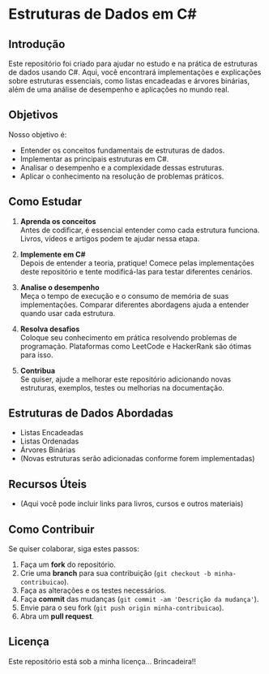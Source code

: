 # Estruturas de Dados em C#  

## Introdução  

Este repositório foi criado para ajudar no estudo e na prática de estruturas de dados usando C#. Aqui, você encontrará implementações e explicações sobre estruturas essenciais, como listas encadeadas e árvores binárias, além de uma análise de desempenho e aplicações no mundo real.  

## Objetivos  

Nosso objetivo é:  

- Entender os conceitos fundamentais de estruturas de dados.  
- Implementar as principais estruturas em C#.  
- Analisar o desempenho e a complexidade dessas estruturas.  
- Aplicar o conhecimento na resolução de problemas práticos.  

## Como Estudar  

1. **Aprenda os conceitos**  
   Antes de codificar, é essencial entender como cada estrutura funciona. Livros, vídeos e artigos podem te ajudar nessa etapa.  

2. **Implemente em C#**  
   Depois de entender a teoria, pratique! Comece pelas implementações deste repositório e tente modificá-las para testar diferentes cenários.  

3. **Analise o desempenho**  
   Meça o tempo de execução e o consumo de memória de suas implementações. Comparar diferentes abordagens ajuda a entender quando usar cada estrutura.  

4. **Resolva desafios**  
   Coloque seu conhecimento em prática resolvendo problemas de programação. Plataformas como LeetCode e HackerRank são ótimas para isso.  

5. **Contribua**  
   Se quiser, ajude a melhorar este repositório adicionando novas estruturas, exemplos, testes ou melhorias na documentação.  

## Estruturas de Dados Abordadas  

- Listas Encadeadas  
- Listas Ordenadas  
- Árvores Binárias  
- (Novas estruturas serão adicionadas conforme forem implementadas)  

## Recursos Úteis  

- (Aqui você pode incluir links para livros, cursos e outros materiais)  

## Como Contribuir  

Se quiser colaborar, siga estes passos:  

1. Faça um **fork** do repositório.  
2. Crie uma **branch** para sua contribuição (`git checkout -b minha-contribuicao`).  
3. Faça as alterações e os testes necessários.  
4. Faça **commit** das mudanças (`git commit -am 'Descrição da mudança'`).  
5. Envie para o seu fork (`git push origin minha-contribuicao`).  
6. Abra um **pull request**.  

## Licença  

Este repositório está sob a minha licença... Brincadeira!!



